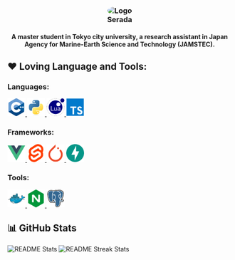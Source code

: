 <h3 align="center">
  <img src="https://avatars.githubusercontent.com/u/104222305?v=4" width="150" style="border-radius: 50%;" alt="Logo"/><br/>
  Serada
</h3>

<h4 align="center">A master student in Tokyo city university, a research assistant in Japan Agency for Marine-Earth Science and Technology (JAMSTEC).</h4>

<div>
  <h2 align="left">❤️ Loving Language and Tools:</h2>
  <h3>Languages:</h3>
  <p align="left"> 
    <a href="https://www.w3schools.com/cpp/" target="_blank"> <img src="https://raw.githubusercontent.com/devicons/devicon/master/icons/cplusplus/cplusplus-original.svg" alt="cplusplus" width="40" height="40"/> </a> 
    <a href="https://www.python.org" target="_blank"> <img src="https://raw.githubusercontent.com/devicons/devicon/master/icons/python/python-original.svg" alt="python" width="40" height="40"/> </a>
    <a href="https://www.lua.org/" target="_blank"> <img src="https://raw.githubusercontent.com/devicons/devicon/master/icons/lua/lua-original.svg" alt="lua" width="40" height="40"/> </a>
    <a href="https://www.typescriptlang.org/" target="_blank"> <img src="https://raw.githubusercontent.com/devicons/devicon/master/icons/typescript/typescript-original.svg" alt="typescript" width="40" height="40"/> </a>
  </p>

  <h3>Frameworks:</h3>
  <p align="left">
    <a href="https://vuejs.org/" target="_blank"> <img src="https://raw.githubusercontent.com/devicons/devicon/master/icons/vuejs/vuejs-original.svg" alt="vuejs" width="40" height="40"/> </a>
    <a href="https://svelte.dev" target="_blank"> <img src="https://raw.githubusercontent.com/devicons/devicon/master/icons/svelte/svelte-original.svg" alt="svelte" width="40" height="40"/> </a>
    <a href="https://pytorch.org/" target="_blank"> <img src="https://raw.githubusercontent.com/devicons/devicon/master/icons/pytorch/pytorch-original.svg" alt="pytorch" width="40" height="40"/> </a>
    <a href="https://fastapi.tiangolo.com/" target="_blank"> <img src="https://raw.githubusercontent.com/devicons/devicon/master/icons/fastapi/fastapi-original.svg" alt="fastapi" width="40" height="40"/> </a>
  </p>

  <h3>Tools:</h3>
  <p align="left"> 
    <a href="https://www.docker.com/" target="_blank"> <img src="https://raw.githubusercontent.com/devicons/devicon/master/icons/docker/docker-original.svg" alt="docker" width="40" height="40"/> </a>
    <a href="https://www.nginx.com" target="_blank"> <img src="https://raw.githubusercontent.com/devicons/devicon/master/icons/nginx/nginx-original.svg" alt="nginx" width="40" height="40"/> </a>
    <a href="https://www.postgresql.org" target="_blank"> <img src="https://raw.githubusercontent.com/devicons/devicon/master/icons/postgresql/postgresql-original.svg" alt="postgresql" width="40" height="40"/> </a>
  </p>
</div>

<div>
  <h2 align="left">📊 GitHub Stats</h2>
  <img src="https://github-readme-stats.vercel.app/api?username=sserada&theme=midnight-purple&hide_border=false&include_all_commits=false&count_private=true" alt="README Stats" width="400"/>
  <img src="https://github-readme-streak-stats.herokuapp.com/?user=sserada&theme=midnight-purple&hide_border=false" alt="README Streak Stats" width="400" />
</div>
